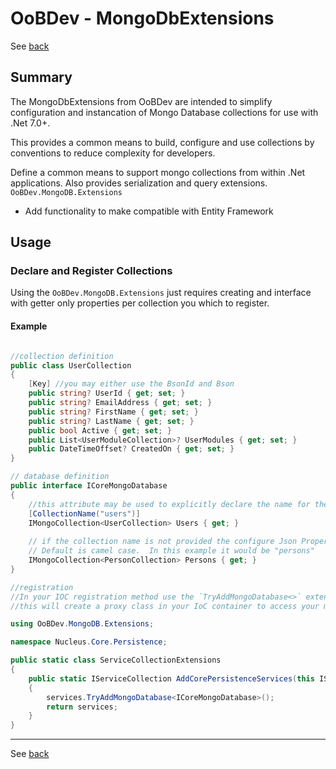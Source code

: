 # OoBDev - MongoDbExtensions

See [back](MajorFunctionality.md)

## Summary

The MongoDbExtensions from OoBDev are intended to simplify configuration and instancation of Mongo Database collections for use with .Net 7.0+.

This provides a common means to build, configure and use collections by conventions to reduce complexity for developers. 

Define a common means to support mongo collections from within .Net applications.  Also provides 
serialization and query extensions. `OoBDev.MongoDB.Extensions`

* Add functionality to make compatible with Entity Framework

## Usage

### Declare and Register Collections 

Using the `OoBDev.MongoDB.Extensions` just requires creating and interface with getter only properties per collection you which to register.  

#### Example

```csharp

//collection definition
public class UserCollection
{
    [Key] //you may either use the BsonId and Bson
    public string? UserId { get; set; }
    public string? EmailAddress { get; set; }
    public string? FirstName { get; set; }
    public string? LastName { get; set; }
    public bool Active { get; set; }
    public List<UserModuleCollection>? UserModules { get; set; }
    public DateTimeOffset? CreatedOn { get; set; }
}

// database definition
public interface ICoreMongoDatabase
{
    //this attribute may be used to explicitly declare the name for the related collection in MongoDB
    [CollectionName("users")] 
    IMongoCollection<UserCollection> Users { get; }
    
    // if the collection name is not provided the configure Json Property Naming Policy will be used.  
    // Default is camel case.  In this example it would be "persons"
    IMongoCollection<PersonCollection> Persons { get; }
}

//registration
//In your IOC registration method use the `TryAddMongoDatabase<>` extension method from the `OoBDev.MongoDb.Extensions` namespace.
//this will create a proxy class in your IoC container to access your mongodb

using OoBDev.MongoDB.Extensions;

namespace Nucleus.Core.Persistence;

public static class ServiceCollectionExtensions
{
    public static IServiceCollection AddCorePersistenceServices(this IServiceCollection services)
    {
        services.TryAddMongoDatabase<ICoreMongoDatabase>();
        return services;
    }
}
```

---

See [back](MajorFunctionality.md)